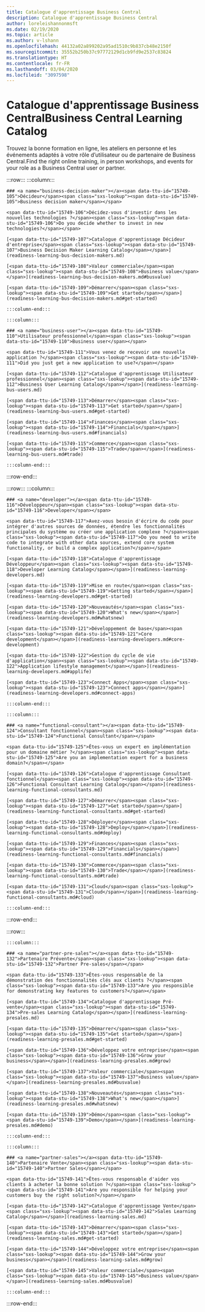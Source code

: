 ```yaml
---
title: Catalogue d'apprentissage Business Central
description: Catalogue d'apprentissage Business Central
author: loreleishannonmsft
ms.date: 02/19/2020
ms.topic: article
ms.author: v-lshann
ms.openlocfilehash: 44132a02a899202a95ad1510c9b837cb48e2150f
ms.sourcegitcommit: 35552b250b37c97772129d1cb9fd9e2537c83824
ms.translationtype: HT
ms.contentlocale: fr-FR
ms.lasthandoff: 03/04/2020
ms.locfileid: "3097598"
---
```

# <a name="business-central-learning-catalog"></a><span data-ttu-id="15749-103">Catalogue d'apprentissage Business Central</span><span class="sxs-lookup"><span data-stu-id="15749-103">Business Central Learning Catalog</span></span>
<span data-ttu-id="15749-104">Trouvez la bonne formation en ligne, les ateliers en personne et les événements adaptés à votre rôle d’utilisateur ou de partenaire de Business Central.</span><span class="sxs-lookup"><span data-stu-id="15749-104">Find the right online training, in person workshops, and events for your role as a Business Central user or partner.</span></span>

:::row:::
    :::column:::

    ### <a name="business-decision-maker"></a><span data-ttu-id="15749-105">Décideur</span><span class="sxs-lookup"><span data-stu-id="15749-105">Business decision maker</span></span>

    <span data-ttu-id="15749-106">Décidez-vous d'investir dans les nouvelles technologies ?</span><span class="sxs-lookup"><span data-stu-id="15749-106">Do you decide whether to invest in new technologies?</span></span> 

    [<span data-ttu-id="15749-107">Catalogue d'apprentissage Décideur d'entreprise</span><span class="sxs-lookup"><span data-stu-id="15749-107">Business Decision Maker Learning Catalog</span></span>](readiness-learning-bus-decision-makers.md)

    [<span data-ttu-id="15749-108">Valeur commerciale</span><span class="sxs-lookup"><span data-stu-id="15749-108">Business value</span></span>](readiness-learning-bus-decision-makers.md#busvalue)

    [<span data-ttu-id="15749-109">Démarrer</span><span class="sxs-lookup"><span data-stu-id="15749-109">Get started</span></span>](readiness-learning-bus-decision-makers.md#get-started)

    :::column-end:::

    :::column:::

    ### <a name="business-user"></a><span data-ttu-id="15749-110">Utilisateur professionnel</span><span class="sxs-lookup"><span data-stu-id="15749-110">Business user</span></span>

    <span data-ttu-id="15749-111">Vous venez de recevoir une nouvelle application ?</span><span class="sxs-lookup"><span data-stu-id="15749-111">Did you just get a new application to use?</span></span> 

    [<span data-ttu-id="15749-112">Catalogue d'apprentissage Utilisateur professionnel</span><span class="sxs-lookup"><span data-stu-id="15749-112">Business User Learning Catalog</span></span>](readiness-learning-bus-users.md)

    [<span data-ttu-id="15749-113">Démarrer</span><span class="sxs-lookup"><span data-stu-id="15749-113">Get started</span></span>](readiness-learning-bus-users.md#get-started)

    [<span data-ttu-id="15749-114">Finances</span><span class="sxs-lookup"><span data-stu-id="15749-114">Financials</span></span>](readiness-learning-bus-users.md#financials)

    [<span data-ttu-id="15749-115">Commerce</span><span class="sxs-lookup"><span data-stu-id="15749-115">Trade</span></span>](readiness-learning-bus-users.md#trade)

    :::column-end:::

:::row-end:::

:::row:::
    :::column:::

    ### <a name="developer"></a><span data-ttu-id="15749-116">Développeur</span><span class="sxs-lookup"><span data-stu-id="15749-116">Developer</span></span>

    <span data-ttu-id="15749-117">Avez-vous besoin d'écrire du code pour intégrer d'autres sources de données, étendre les fonctionnalités principales du système ou créer une application complexe ?</span><span class="sxs-lookup"><span data-stu-id="15749-117">Do you need to write code to integrate with other data sources, extend core system functionality, or build a complex application?</span></span>

    [<span data-ttu-id="15749-118">Catalogue d'apprentissage Développeur</span><span class="sxs-lookup"><span data-stu-id="15749-118">Developer Learning Catalog</span></span>](readiness-learning-developers.md)

    [<span data-ttu-id="15749-119">Mise en route</span><span class="sxs-lookup"><span data-stu-id="15749-119">Getting started</span></span>](readiness-learning-developers.md#get-started)

    [<span data-ttu-id="15749-120">Nouveautés</span><span class="sxs-lookup"><span data-stu-id="15749-120">What's new</span></span>](readiness-learning-developers.md#whatsnew)

    [<span data-ttu-id="15749-121">Développement de base</span><span class="sxs-lookup"><span data-stu-id="15749-121">Core development</span></span>](readiness-learning-developers.md#core-development)

    [<span data-ttu-id="15749-122">Gestion du cycle de vie d'application</span><span class="sxs-lookup"><span data-stu-id="15749-122">Application lifestyle management</span></span>](readiness-learning-developers.md#applife)

    [<span data-ttu-id="15749-123">Connect Apps</span><span class="sxs-lookup"><span data-stu-id="15749-123">Connect apps</span></span>](readiness-learning-developers.md#connect-apps)

    :::column-end:::

    :::column:::

    ### <a name="functional-consultant"></a><span data-ttu-id="15749-124">Consultant fonctionnel</span><span class="sxs-lookup"><span data-stu-id="15749-124">Functional Consultant</span></span>
    
    <span data-ttu-id="15749-125">Êtes-vous un expert en implémentation pour un domaine métier ?</span><span class="sxs-lookup"><span data-stu-id="15749-125">Are you an implementation expert for a business domain?</span></span> 

    [<span data-ttu-id="15749-126">Catalogue d'apprentissage Consultant fonctionnel</span><span class="sxs-lookup"><span data-stu-id="15749-126">Functional Consultant Learning Catalog</span></span>](readiness-learning-functional-consultants.md)

    [<span data-ttu-id="15749-127">Démarrer</span><span class="sxs-lookup"><span data-stu-id="15749-127">Get started</span></span>](readiness-learning-functional-consultants.md#get-started)

    [<span data-ttu-id="15749-128">Déployer</span><span class="sxs-lookup"><span data-stu-id="15749-128">Deploy</span></span>](readiness-learning-functional-consultants.md#deploy)

    [<span data-ttu-id="15749-129">Finances</span><span class="sxs-lookup"><span data-stu-id="15749-129">Financials</span></span>](readiness-learning-functional-consultants.md#financials)

    [<span data-ttu-id="15749-130">Commerce</span><span class="sxs-lookup"><span data-stu-id="15749-130">Trade</span></span>](readiness-learning-functional-consultants.md#trade)

    [<span data-ttu-id="15749-131">Cloud</span><span class="sxs-lookup"><span data-stu-id="15749-131">Cloud</span></span>](readiness-learning-functional-consultants.md#cloud)

    :::column-end:::

:::row-end:::

:::row:::

    :::column:::

    ### <a name="partner-pre-sales"></a><span data-ttu-id="15749-132">Partenaire Prévente</span><span class="sxs-lookup"><span data-stu-id="15749-132">Partner Pre-sales</span></span>

    <span data-ttu-id="15749-133">Êtes-vous responsable de la démonstration des fonctionnalités clés aux clients ?</span><span class="sxs-lookup"><span data-stu-id="15749-133">Are you responsible for demonstrating key features to customers?</span></span> 

    [<span data-ttu-id="15749-134">Catalogue d'apprentissage Pré-vente</span><span class="sxs-lookup"><span data-stu-id="15749-134">Pre-sales Learning Catalog</span></span>](readiness-learning-presales.md)

    [<span data-ttu-id="15749-135">Démarrer</span><span class="sxs-lookup"><span data-stu-id="15749-135">Get started</span></span>](readiness-learning-presales.md#get-started)

    [<span data-ttu-id="15749-136">Développez votre entreprise</span><span class="sxs-lookup"><span data-stu-id="15749-136">Grow your business</span></span>](readiness-learning-presales.md#grow)

    [<span data-ttu-id="15749-137">Valeur commerciale</span><span class="sxs-lookup"><span data-stu-id="15749-137">Business value</span></span>](readiness-learning-presales.md#busvalue)

    [<span data-ttu-id="15749-138">Nouveautés</span><span class="sxs-lookup"><span data-stu-id="15749-138">What's new</span></span>](readiness-learning-presales.md#whatsnew)

    [<span data-ttu-id="15749-139">Démo</span><span class="sxs-lookup"><span data-stu-id="15749-139">Demo</span></span>](readiness-learning-presales.md#demo)

    :::column-end:::

    :::column:::

    ### <a name="partner-sales"></a><span data-ttu-id="15749-140">Partenaire Vente</span><span class="sxs-lookup"><span data-stu-id="15749-140">Partner Sales</span></span>

    <span data-ttu-id="15749-141">Êtes-vous responsable d'aider vos clients à acheter la bonne solution ?</span><span class="sxs-lookup"><span data-stu-id="15749-141">Are you responsible for helping your customers buy the right solution?</span></span> 

    [<span data-ttu-id="15749-142">Catalogue d'apprentissage Vente</span><span class="sxs-lookup"><span data-stu-id="15749-142">Sales Learning Catalog</span></span>](readiness-learning-sales.md)

    [<span data-ttu-id="15749-143">Démarrer</span><span class="sxs-lookup"><span data-stu-id="15749-143">Get started</span></span>](readiness-learning-sales.md#get-started)

    [<span data-ttu-id="15749-144">Développez votre entreprise</span><span class="sxs-lookup"><span data-stu-id="15749-144">Grow your business</span></span>](readiness-learning-sales.md#grow)

    [<span data-ttu-id="15749-145">Valeur commerciale</span><span class="sxs-lookup"><span data-stu-id="15749-145">Business value</span></span>](readiness-learning-sales.md#busvalue)

    :::column-end:::

:::row-end:::
